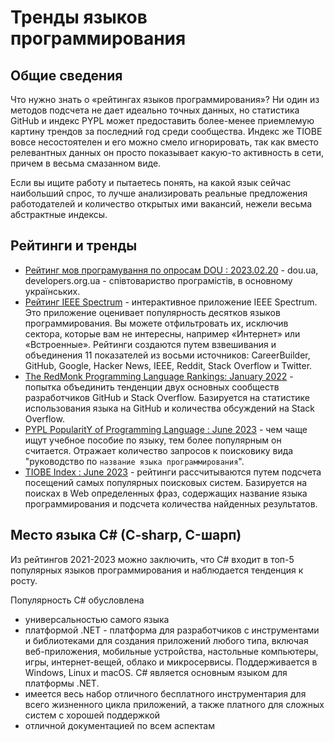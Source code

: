 # Тренды языков программирования

## Общие сведения

Что нужно знать о «рейтингах языков программирования»? Ни один из методов подсчета не дает идеально точных данных, но статистика GitHub и индекс PYPL может предоставить более-менее приемлемую картину трендов за последний год среди сообщества. Индекс же TIOBE вовсе несостоятелен и его можно смело игнорировать, так как вместо релевантных данных он просто показывает какую-то активность в сети, причем в весьма смазанном виде.

Если вы ищите работу и пытаетесь понять, на какой язык сейчас наибольший спрос, то лучше анализировать реальные предложения работодателей и количество открытых ими вакансий, нежели весьма абстрактные индексы.

## Рейтинги и тренды

- [Рейтинг мов програмування по опросам DOU : 2023.02.20](https://dou.ua/lenta/articles/language-rating-2023/) - dou.ua, developers.org.ua - співтовариство програмістів, в основному українських.
- [Рейтинг IEEE Spectrum](https://spectrum.ieee.org/top-programming-languages/) - интерактивное приложение IEEE Spectrum. Это приложение оценивает популярность десятков языков программирования. Вы можете отфильтровать их, исключив сектора, которые вам не интересны, например «Интернет» или «Встроенные». Рейтинги создаются путем взвешивания и объединения 11 показателей из восьми источников: CareerBuilder, GitHub, Google, Hacker News, IEEE, Reddit, Stack Overflow и Twitter.
- [The RedMonk Programming Language Rankings: January 2022](https://redmonk.com/sogrady/2022/03/28/language-rankings-1-22/) - попытка объединить тенденции двух основных сообществ разработчиков GitHub и Stack Overflow. Базируется на статистике использования языка на GitHub и количества обсуждений на Stack Overflow.
- [PYPL PopularitY of Programming Language : June 2023](https://pypl.github.io/) - чем чаще ищут учебное пособие по языку, тем более популярным он считается. Отражает количество запросов к поисковику вида "руководство по `название языка программирования`".
- [TIOBE Index : June 2023](https://www.tiobe.com/tiobe-index/) - рейтинги рассчитываются путем подсчета посещений самых популярных поисковых систем. Базируется на поисках в Web определенных фраз, содержащих название языка программирования и подсчета количества найденных результатов.

## Место языка C# (C-sharp, C-шарп)

Из рейтингов 2021-2023 можно заключить, что C# входит в топ-5 популярных языков программирования и наблюдается тенденция к росту.

Популярность C# обусловлена

- универсальностью самого языка
- платформой .NET - платформа для разработчиков с инструментами и библиотеками для создания приложений любого типа, включая веб-приложения, мобильные устройства, настольные компьютеры, игры, интернет-вещей, облако и микросервисы. Поддерживается в Windows, Linux и macOS. C# является основным языком для платформы .NET.
- имеется весь набор отличного бесплатного инструментария для всего жизненного цикла приложений, а также платного для сложных систем с хорошей поддержкой
- отличной документацией по всем аспектам
